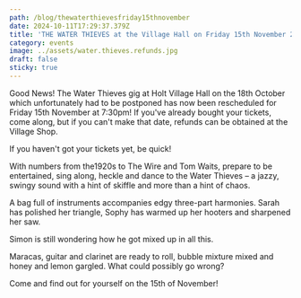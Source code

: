 ```yaml
---
path: /blog/thewaterthievesfriday15thnovember
date: 2024-10-11T17:29:37.379Z
title: 'THE WATER THIEVES at the Village Hall on Friday 15th November 2024 at 7:30pm'
category: events
image: ../assets/water.thieves.refunds.jpg
draft: false
sticky: true
---
```

Good News! The Water Thieves gig at Holt Village Hall on the 18th October which unfortunately had to be postponed has now been rescheduled for Friday 15th November at 7:30pm! If you've already bought your tickets, come along, but if you can't make that date, refunds can be obtained at the Village Shop.

If you haven't got your tickets yet, be quick!

With numbers from the1920s to The Wire and Tom Waits, prepare to be entertained, sing along, heckle and dance to the Water Thieves – a jazzy, swingy sound with a hint of skiffle and more than a hint of chaos.

A bag full of instruments accompanies edgy three-part harmonies. Sarah has polished her triangle, Sophy has warmed up her hooters and sharpened her saw.

Simon is still wondering how he got mixed up in all this.

Maracas, guitar and clarinet are ready to roll, bubble mixture mixed and honey and lemon gargled. What could possibly go wrong?

Come and find out for yourself on the 15th of November!